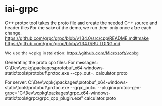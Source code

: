 # iai-grpc

C++ protoc tool takes the proto file and create the needed C++ source and header files
For the sake of the demo, we run them only once aftre each change.
https://github.com/grpc/grpc/blob/v1.34.0/src/cpp/README.md#make
https://github.com/grpc/grpc/blob/v1.34.0/BUILDING.md

We use the vcpkg installation: https://github.com/Microsoft/vcpkg

Generating the proto cpp files:
For messages: 
C:\Dev\vcpkg\packages\protobuf_x64-windows-static\tools\protobuf\protoc.exe --cpp_out=. calculator.proto

For server:
C:\Dev\vcpkg\packages\protobuf_x64-windows-static\tools\protobuf\protoc.exe --grpc_out=. --plugin=protoc-gen-grpc="C:\Dev\vcpkg\packages\grpc_x64-windows-static\tools\grpc\grpc_cpp_plugin.exe" calculator.proto

